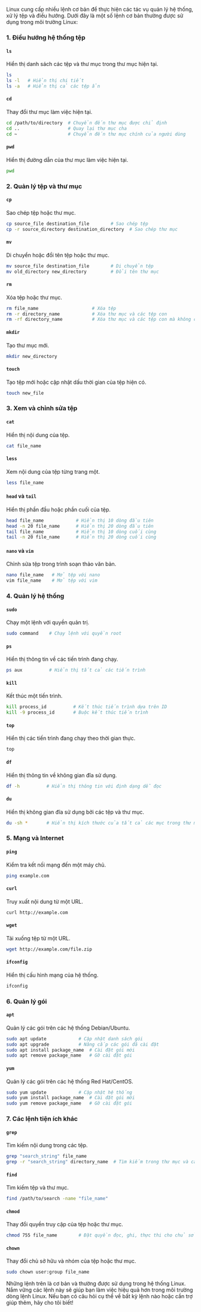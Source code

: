 Linux cung cấp nhiều lệnh cơ bản để thực hiện các tác vụ quản lý hệ thống, xử lý tệp và điều hướng. Dưới đây là một số lệnh cơ bản thường được sử dụng trong môi trường Linux:

### 1. Điều hướng hệ thống tệp

#### `ls`

Hiển thị danh sách các tệp và thư mục trong thư mục hiện tại.

```sh
ls
ls -l   # Hiển thị chi tiết
ls -a   # Hiển thị cả các tệp ẩn
```

#### `cd`

Thay đổi thư mục làm việc hiện tại.

```sh
cd /path/to/directory  # Chuyển đến thư mục được chỉ định
cd ..                  # Quay lại thư mục cha
cd ~                   # Chuyển đến thư mục chính của người dùng
```

#### `pwd`

Hiển thị đường dẫn của thư mục làm việc hiện tại.

```sh
pwd
```

### 2. Quản lý tệp và thư mục

#### `cp`

Sao chép tệp hoặc thư mục.

```sh
cp source_file destination_file        # Sao chép tệp
cp -r source_directory destination_directory  # Sao chép thư mục
```

#### `mv`

Di chuyển hoặc đổi tên tệp hoặc thư mục.

```sh
mv source_file destination_file        # Di chuyển tệp
mv old_directory new_directory         # Đổi tên thư mục
```

#### `rm`

Xóa tệp hoặc thư mục.

```sh
rm file_name                    # Xóa tệp
rm -r directory_name            # Xóa thư mục và các tệp con
rm -rf directory_name           # Xóa thư mục và các tệp con mà không cần hỏi
```

#### `mkdir`

Tạo thư mục mới.

```sh
mkdir new_directory
```

#### `touch`

Tạo tệp mới hoặc cập nhật dấu thời gian của tệp hiện có.

```sh
touch new_file
```

### 3. Xem và chỉnh sửa tệp

#### `cat`

Hiển thị nội dung của tệp.

```sh
cat file_name
```

#### `less`

Xem nội dung của tệp từng trang một.

```sh
less file_name
```

#### `head` và `tail`

Hiển thị phần đầu hoặc phần cuối của tệp.

```sh
head file_name            # Hiển thị 10 dòng đầu tiên
head -n 20 file_name      # Hiển thị 20 dòng đầu tiên
tail file_name            # Hiển thị 10 dòng cuối cùng
tail -n 20 file_name      # Hiển thị 20 dòng cuối cùng
```

#### `nano` và `vim`

Chỉnh sửa tệp trong trình soạn thảo văn bản.

```sh
nano file_name   # Mở tệp với nano
vim file_name    # Mở tệp với vim
```

### 4. Quản lý hệ thống

#### `sudo`

Chạy một lệnh với quyền quản trị.

```sh
sudo command    # Chạy lệnh với quyền root
```

#### `ps`

Hiển thị thông tin về các tiến trình đang chạy.

```sh
ps aux          # Hiển thị tất cả các tiến trình
```

#### `kill`

Kết thúc một tiến trình.

```sh
kill process_id          # Kết thúc tiến trình dựa trên ID
kill -9 process_id       # Buộc kết thúc tiến trình
```

#### `top`

Hiển thị các tiến trình đang chạy theo thời gian thực.

```sh
top
```

#### `df`

Hiển thị thông tin về không gian đĩa sử dụng.

```sh
df -h          # Hiển thị thông tin với định dạng dễ đọc
```

#### `du`

Hiển thị không gian đĩa sử dụng bởi các tệp và thư mục.

```sh
du -sh *       # Hiển thị kích thước của tất cả các mục trong thư mục hiện tại
```

### 5. Mạng và Internet

#### `ping`

Kiểm tra kết nối mạng đến một máy chủ.

```sh
ping example.com
```

#### `curl`

Truy xuất nội dung từ một URL.

```sh
curl http://example.com
```

#### `wget`

Tải xuống tệp từ một URL.

```sh
wget http://example.com/file.zip
```

#### `ifconfig`

Hiển thị cấu hình mạng của hệ thống.

```sh
ifconfig
```

### 6. Quản lý gói

#### `apt`

Quản lý các gói trên các hệ thống Debian/Ubuntu.

```sh
sudo apt update            # Cập nhật danh sách gói
sudo apt upgrade           # Nâng cấp các gói đã cài đặt
sudo apt install package_name  # Cài đặt gói mới
sudo apt remove package_name   # Gỡ cài đặt gói
```

#### `yum`

Quản lý các gói trên các hệ thống Red Hat/CentOS.

```sh
sudo yum update            # Cập nhật hệ thống
sudo yum install package_name  # Cài đặt gói mới
sudo yum remove package_name   # Gỡ cài đặt gói
```

### 7. Các lệnh tiện ích khác

#### `grep`

Tìm kiếm nội dung trong các tệp.

```sh
grep "search_string" file_name
grep -r "search_string" directory_name  # Tìm kiếm trong thư mục và các tệp con
```

#### `find`

Tìm kiếm tệp và thư mục.

```sh
find /path/to/search -name "file_name"
```

#### `chmod`

Thay đổi quyền truy cập của tệp hoặc thư mục.

```sh
chmod 755 file_name        # Đặt quyền đọc, ghi, thực thi cho chủ sở hữu và chỉ đọc cho nhóm và người khác
```

#### `chown`

Thay đổi chủ sở hữu và nhóm của tệp hoặc thư mục.

```sh
sudo chown user:group file_name
```

Những lệnh trên là cơ bản và thường được sử dụng trong hệ thống Linux. Nắm vững các lệnh này sẽ giúp bạn làm việc hiệu quả hơn trong môi trường dòng lệnh Linux. Nếu bạn có câu hỏi cụ thể về bất kỳ lệnh nào hoặc cần trợ giúp thêm, hãy cho tôi biết!